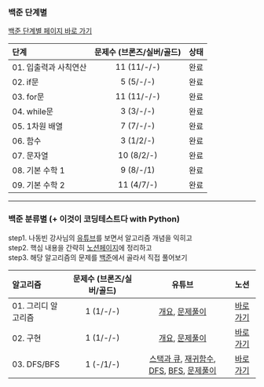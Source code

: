 ### 백준 단계별
[백준 단계별 페이지 바로 가기](https://www.acmicpc.net/step)  

|단계|문제수 (브론즈/실버/골드)|상태|
|:---------------------|:--:|:---:|
|01. 입출력과 사칙연산|11 (11/-/-)|완료|
|02. if문|5 (5/-/-)|완료|
|03. for문|11 (11/-/-)|완료|
|04. while문|3 (3/-/-)|완료|
|05. 1차원 배열|7 (7/-/-)|완료|
|06. 함수|3 (1/2/-)|완료|
|07. 문자열|10 (8/2/-)|완료|
|08. 기본 수학 1|9 (8/-/1)|완료|
|09. 기본 수학 2|11 (4/7/-)|완료|  

---

### 백준 분류별 (+ 이것이 코딩테스트다 with Python)
step1. 나동빈 강사님의 [유튜브](https://www.youtube.com/playlist?list=PLVsNizTWUw7H9_of5YCB0FmsSc-K44y81)를 보면서 알고리즘 개념을 익히고  
step2. 핵심 내용을 간략히 [노션페이지](https://www.notion.so/c5104476ccbf45b0933523244cde625c)에 정리하고  
step3. 해당 알고리즘의 문제를 [백준](https://www.acmicpc.net/problem/tags)에서 골라서 직접 풀어보기

|알고리즘|문제수 (브론즈/실버/골드)|유튜브|노션|
|:-----------|:---:|:---:|:---:|
|01. 그리디 알고리즘 |1 (1/-/-)|[개요](https://www.youtube.com/watch?v=5OYlS2QQMPA&list=PLVsNizTWUw7H9_of5YCB0FmsSc-K44y81&index=12), [문제풀이](https://www.youtube.com/watch?v=_TG0hVYJ6D8&list=PLVsNizTWUw7H9_of5YCB0FmsSc-K44y81&index=13)|[바로가기](https://www.notion.so/bdf59462c7b144478e4ed4ae544d1f9b)|
|02. 구현 |1 (1/-/-)|[개요](https://www.youtube.com/watch?v=puH2p1CQEg4&list=PLVsNizTWUw7H9_of5YCB0FmsSc-K44y81&index=14), [문제풀이](https://www.youtube.com/watch?v=QhMY4t2xwG0&list=PLVsNizTWUw7H9_of5YCB0FmsSc-K44y81&index=15)|[바로가기](https://www.notion.so/3b85a55a0d044336804af4d811ae5ffc)|
|03. DFS/BFS |1 (-/1/-)|[스택과 큐](https://www.youtube.com/watch?v=7iLoLcna7Hw&list=PLVsNizTWUw7H9_of5YCB0FmsSc-K44y81&index=16), [재귀함수](https://www.youtube.com/watch?v=gFpKGWdEE5g&list=PLVsNizTWUw7H9_of5YCB0FmsSc-K44y81&index=17), [DFS](https://www.youtube.com/watch?v=1vLqC1rItM8&list=PLVsNizTWUw7H9_of5YCB0FmsSc-K44y81&index=18), [BFS](https://www.youtube.com/watch?v=CJiF-muKz30&list=PLVsNizTWUw7H9_of5YCB0FmsSc-K44y81&index=19), [문제풀이](https://www.youtube.com/watch?v=e7_H8SLZlHY&list=PLVsNizTWUw7H9_of5YCB0FmsSc-K44y81&index=20)|[바로가기](https://www.notion.so/DFS-BFS-0c82807f243c4c40b3e10853c88eba2b)|
